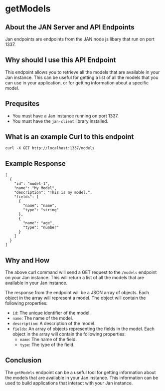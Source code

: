 
  
   # **getModels**

## About the JAN Server and API Endpoints

Jan endpoints are endpoints from the JAN node js libary that run on port 1337.
  
## Why should I use this API Endpoint
This endpoint allows you to retrieve all the models that are available in your Jan instance. This can be useful for getting a list of all the models that you can use in your application, or for getting information about a specific model.

## Prequsites
- You must have a Jan instance running on port 1337.
- You must have the `jan-client` library installed.

## What is an example Curl to this endpoint
```
curl -X GET http://localhost:1337/models
```

## Example Response
```
[
  {
    "id": "model-1",
    "name": "My Model",
    "description": "This is my model.",
    "fields": [
      {
        "name": "name",
        "type": "string"
      },
      {
        "name": "age",
        "type": "number"
      }
    ]
  }
]
```

## Why and How
The above curl command will send a GET request to the `/models` endpoint on your Jan instance. This will return a list of all the models that are available in your Jan instance.

The response from the endpoint will be a JSON array of objects. Each object in the array will represent a model. The object will contain the following properties:

- `id`: The unique identifier of the model.
- `name`: The name of the model.
- `description`: A description of the model.
- `fields`: An array of objects representing the fields in the model. Each object in the array will contain the following properties:
  - `name`: The name of the field.
  - `type`: The type of the field.

## Conclusion
The `getModels` endpoint can be a useful tool for getting information about the models that are available in your Jan instance. This information can be used to build applications that interact with your Jan instance.
  
  
